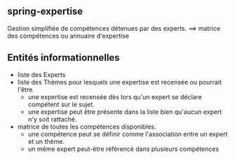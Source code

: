 ## spring-expertise
Gestion simplifiée de compétences détenues par des experts.
==> matrice des compétences ou annuaire d'expertise

## Entités informationnelles
- liste des Experts 
- liste des Thèmes pour lesquels une expertise est recensée ou pourrait l'être.
  * une expertise est recensée dès lors qu'un expert se déclare compétent sur le sujet.
  * une expertise peut être présente dans la liste bien qu'aucun expert n'y soit rattaché.
- matrice de toutes les compétences disponibles.
  * une compétence peut se définir comme l'association entre un expert et un thème.
  * un même expert peut-être référencé dans plusieurs compétences
